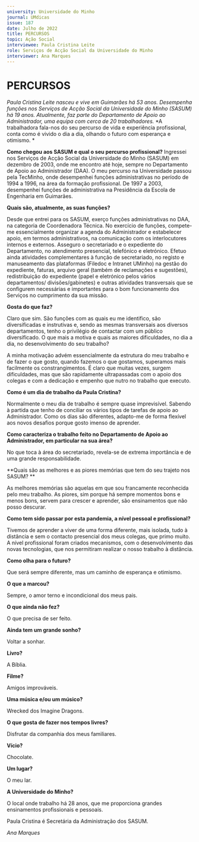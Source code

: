 ```yaml
---
university: Universidade do Minho
journal: UMdicas 
issue: 187
date: Julho de 2022
title: PERCURSOS
topic: Ação Social
interviewee: Paula Cristina Leite
role: Serviços de Acção Social da Universidade do Minho
interviewer: Ana Marques
---
```



# PERCURSOS

*Paula Cristina Leite nasceu e vive em Guimarães há 53 anos. Desempenha funções nos Serviços de Acção Social da Universidade do Minho (SASUM) há 19 anos. Atualmente, faz parte do Departamento de Apoio ao Administrador, uma equipa com cerca de 20 trabalhadores.*
*A trabalhadora fala-nos do seu percurso de vida e experiência profissional, conta como é vivido o dia a dia, olhando o futuro com esperança e otimismo. *

**Como chegou aos SASUM e qual o seu percurso profissional?**
Ingressei nos Serviços de Acção Social da Universidade do Minho (SASUM) em dezembro de 2003, onde me encontro até hoje, sempre no Departamento de Apoio ao Administrador (DAA). 
O meu percurso na Universidade passou pela TecMinho, onde desempenhei funções administrativas no período de 1994 a 1996, na área da formação profissional. 
De 1997 a 2003, desempenhei funções de administrativa na Presidência da Escola de Engenharia em Guimarães.

**Quais são, atualmente, as suas funções?**

Desde que entrei para os SASUM, exerço funções administrativas no DAA, na categoria de Coordenadora Técnica. 
No exercício de funções, compete-me essencialmente organizar a agenda do Administrador e estabelecer apoio, em termos administrativos, na comunicação com os interlocutores internos e externos. 
Asseguro o secretariado e o expediente do Departamento, no atendimento presencial, telefónico e eletrónico. 
Efetuo ainda atividades complementares à função de secretariado, no registo e manuseamento das plataformas (Filedoc e Intranet UMinho) na gestão do expediente, faturas, arquivo geral (também de reclamações e sugestões), redistribuição do expediente (papel e eletrónico pelos vários departamentos/ divisões/gabinetes) e outras atividades transversais que se configurem necessárias e importantes para o bom funcionamento dos Serviços no cumprimento da sua missão.

**Gosta do que faz?**

Claro que sim. 
São funções com as quais eu me identifico, são diversificadas e instrutivas e, sendo as mesmas transversais aos diversos departamentos, tenho o privilégio de contactar com um público diversificado. 
O que mais a motiva e quais as maiores dificuldades, no dia a dia, no desenvolvimento do seu trabalho?

A minha motivação advém essencialmente da estrutura do meu trabalho e de fazer o que gosto, quando fazemos o que gostamos, superamos mais facilmente os constrangimentos. 
É claro que muitas vezes, surgem dificuldades, mas que são rapidamente ultrapassadas com o apoio dos colegas e com a dedicação e empenho que nutro no trabalho que executo. 

**Como é um dia de trabalho da Paula Cristina?**

Normalmente o meu dia de trabalho é sempre quase imprevisível. 
Sabendo à partida que tenho de conciliar os vários tipos de tarefas de apoio ao Administrador. 
Como os dias são diferentes, adapto-me de forma flexível aos novos desafios porque gosto imenso de aprender.

**Como caracteriza o trabalho feito no Departamento de Apoio ao Administrador, em particular na sua área?** 

No que toca à área do secretariado, revela-se de extrema importância e de uma grande responsabilidade. 

**Quais são as melhores e as piores memórias que tem do seu trajeto nos SASUM? **

As melhores memórias são aquelas em que sou francamente reconhecida pelo meu trabalho. 
As piores, sim porque há sempre momentos bons e menos bons, servem para crescer e aprender, são ensinamentos que não posso descurar.

**Como tem sido passar por esta pandemia, a nível pessoal e profissional?**

Tivemos de aprender a viver de uma forma diferente, mais isolada, tudo à distância e sem o contacto presencial dos meus colegas, que primo muito. 
A nível profissional foram criados mecanismos, com o desenvolvimento das novas tecnologias, que nos permitiram realizar o nosso trabalho à distância.

**Como olha para o futuro?**

Que será sempre diferente, mas um caminho de esperança e otimismo.

**O que a marcou?**

Sempre, o amor terno e incondicional dos meus pais.

**O que ainda não fez?**

O que precisa de ser feito.

**Ainda tem um grande sonho?**

Voltar a sonhar.

**Livro?**

A Bíblia.

**Filme?**

Amigos improváveis.

**Uma música e/ou um músico?**

Wrecked dos Imagine Dragons.

**O que gosta de fazer nos tempos livres?**

Disfrutar da companhia dos meus familiares.

**Vício?**

Chocolate.

**Um lugar?**

O meu lar. 

**A Universidade do Minho?**

O local onde trabalho há 28 anos, que me proporciona grandes ensinamentos profissionais e pessoais.

Paula Cristina é Secretária da Administração dos SASUM.

*Ana Marques*